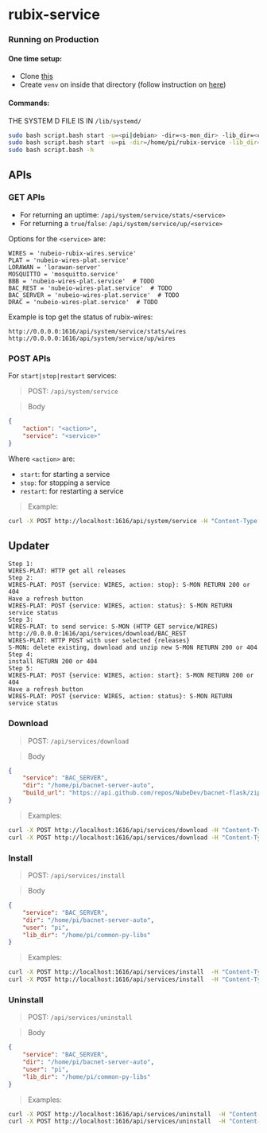 # rubix-service

### Running on Production

#### One time setup:
- Clone [this](https://github.com/NubeIO/common-py-libs)
- Create `venv` on inside that directory (follow instruction on [here](https://github.com/NubeIO/common-py-libs#how-to-create))

#### Commands:
THE SYSTEM D FILE IS IN  `/lib/systemd/`

```bash
sudo bash script.bash start -u=<pi|debian> -dir=<s-mon_dir> -lib_dir=<common-py-libs-dir>
sudo bash script.bash start -u=pi -dir=/home/pi/rubix-service -lib_dir=/home/pi/common-py-libs
sudo bash script.bash -h
```

## APIs

### GET APIs
- For returning an uptime: `/api/system/service/stats/<service>`
- For returning a `true`/`false`: `/api/system/service/up/<service>`

Options for the `<service>` are:
```
WIRES = 'nubeio-rubix-wires.service'
PLAT = 'nubeio-wires-plat.service'
LORAWAN = 'lorawan-server'
MOSQUITTO = 'mosquitto.service'
BBB = 'nubeio-wires-plat.service'  # TODO
BAC_REST = 'nubeio-wires-plat.service'  # TODO
BAC_SERVER = 'nubeio-wires-plat.service'  # TODO
DRAC = 'nubeio-wires-plat.service'  # TODO
```

Example is top get the status of rubix-wires:
```
http://0.0.0.0:1616/api/system/service/stats/wires
http://0.0.0.0:1616/api/system/service/up/wires
```


### POST APIs

For `start|stop|restart` services: 

> POST: `/api/system/service`

> Body
```json
{
    "action": "<action>",
    "service": "<service>"
}
```

Where `<action>` are:
- `start`: for starting a service
- `stop`: for stopping a service
- `restart`: for restarting a service

> Example:
```bash
curl -X POST http://localhost:1616/api/system/service -H "Content-Type: application/json" -d '{"action": "restart","service":"wires"}'
```

## Updater

```
Step 1:
WIRES-PLAT: HTTP get all releases
Step 2: 
WIRES-PLAT: POST {service: WIRES, action: stop}: S-MON RETURN 200 or 404
Have a refresh button 
WIRES-PLAT: POST {service: WIRES, action: status}: S-MON RETURN service status
Step 3: 
WIRES-PLAT: to send service: S-MON (HTTP GET service/WIRES) http://0.0.0.0:1616/api/services/download/BAC_REST
WIRES-PLAT: HTTP POST with user selected {releases}  
S-MON: delete existing, download and unzip new S-MON RETURN 200 or 404
Step 4: 
install RETURN 200 or 404
Step 5: 
WIRES-PLAT: POST {service: WIRES, action: start}: S-MON RETURN 200 or 404
Have a refresh button 
WIRES-PLAT: POST {service: WIRES, action: status}: S-MON RETURN service status
```


### Download
> POST: `/api/services/download`

> Body
```json
{
    "service": "BAC_SERVER",
    "dir": "/home/pi/bacnet-server-auto",
    "build_url": "https://api.github.com/repos/NubeDev/bacnet-flask/zipball/v1.1.3"
}
```
>Examples:
```bash
curl -X POST http://localhost:1616/api/services/download -H "Content-Type: application/json" -d '{"service":"BAC_SERVER","dir":"/home/pi/bacnet-server-auto","build_url":"https://api.github.com/repos/NubeDev/bacnet-flask/zipball/v1.1.3"}'
curl -X POST http://localhost:1616/api/services/download -H "Content-Type: application/json" -d '{"service":"WIRES","dir":"/home/pi/wires-builds-auto","build_url":"https://api.github.com/repos/NubeIO/wires-builds/zipball/v1.8.2"}'
```


### Install
> POST: `/api/services/install`

> Body
```json
{   
    "service": "BAC_SERVER",
    "dir": "/home/pi/bacnet-server-auto",
    "user": "pi",
    "lib_dir": "/home/pi/common-py-libs"
}
```
> Examples:
```bash
curl -X POST http://localhost:1616/api/services/install  -H "Content-Type: application/json" -d '{"service":"BAC_SERVER","dir":"/home/pi/bacnet-server-auto","user":"pi","lib_dir":"/home/pi/common-py-libs"}'
curl -X POST http://localhost:1616/api/services/install  -H "Content-Type: application/json" -d '{"service":"WIRES","dir":"/home/pi/wires-builds-auto","user":"pi"}'
```


### Uninstall
> POST: `/api/services/uninstall`

> Body
```json
{   
    "service": "BAC_SERVER",
    "dir": "/home/pi/bacnet-server-auto",
    "user": "pi",
    "lib_dir": "/home/pi/common-py-libs"
}
```
> Examples:
```bash
curl -X POST http://localhost:1616/api/services/uninstall  -H "Content-Type: application/json" -d '{"service":"BAC_SERVER","dir":"/home/pi/bacnet-server-auto","user":"pi","lib_dir":"/home/pi/common-py-libs"}'
curl -X POST http://localhost:1616/api/services/uninstall  -H "Content-Type: application/json" -d '{"service":"WIRES","dir":"/home/pi/wires-builds-auto","user":"pi"}'
```
